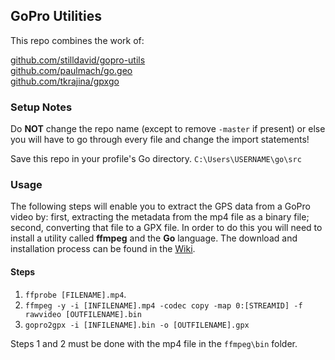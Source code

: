 ## GoPro Utilities

This repo combines the work of:

[github.com/stilldavid/gopro-utils]() <br>
[github.com/paulmach/go.geo]() <br>
[github.com/tkrajina/gpxgo]() <br>

### Setup Notes
Do **NOT** change the repo name (except to remove `-master` if present) or else you will have to go through every file and change the import statements!

Save this repo in your profile's Go directory. `C:\Users\USERNAME\go\src`

### Usage
The following steps will enable you to extract the GPS data from a GoPro video by: first, extracting the metadata from the mp4 file as a binary file; second, converting that file to a GPX file. In order to do this you will need to install a utility called **ffmpeg** and the **Go** language. The download and installation process can be found in the [Wiki]().

#### Steps
1. `ffprobe [FILENAME].mp4`.
2. `ffmpeg -y -i [INFILENAME].mp4 -codec copy -map 0:[STREAMID] -f rawvideo [OUTFILENAME].bin`
3. `gopro2gpx -i [INFILENAME].bin -o [OUTFILENAME].gpx`

Steps 1 and 2 must be done with the mp4 file in the `ffmpeg\bin` folder.
